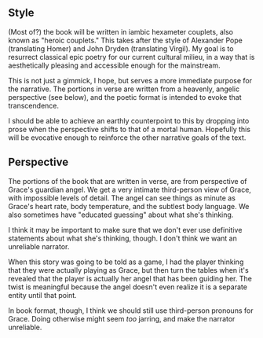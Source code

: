 ## Style
(Most of?) the book will be written in iambic hexameter couplets, also known as
"heroic couplets." This takes after the style of Alexander Pope (translating
Homer) and John Dryden (translating Virgil). My goal is to resurrect classical
epic poetry for our current cultural milieu, in a way that is aesthetically
pleasing and accessible enough for the mainstream.

This is not just a gimmick, I hope, but serves a more immediate purpose for the
narrative. The portions in verse are written from a heavenly, angelic
perspective (see below), and the poetic format is intended to evoke that
transcendence.

I should be able to achieve an earthly counterpoint to this by dropping into
prose when the perspective shifts to that of a mortal human. Hopefully this will
be evocative enough to reinforce the other narrative goals of the text.

## Perspective
The portions of the book that are written in verse, are from perspective of
Grace's guardian angel. We get a very intimate third-person view of Grace, with
impossible levels of detail. The angel can see things as minute as Grace's heart
rate, body temperature, and the subtlest body language. We also sometimes have
"educated guessing" about what she's thinking.

I think it may be important to make sure that we don't ever use definitive
statements about what she's thinking, though. I don't think we want an
unreliable narrator.

When this story was going to be told as a game, I had the player thinking that
they were actually playing as Grace, but then turn the tables when it's revealed
that the player is actually her angel that has been guiding her. The twist is
meaningful because the angel doesn't even realize it is a separate entity until
that point.

In book format, though, I think we should still use third-person pronouns for
Grace. Doing otherwise might seem *too* jarring, and make the narrator
unreliable.
